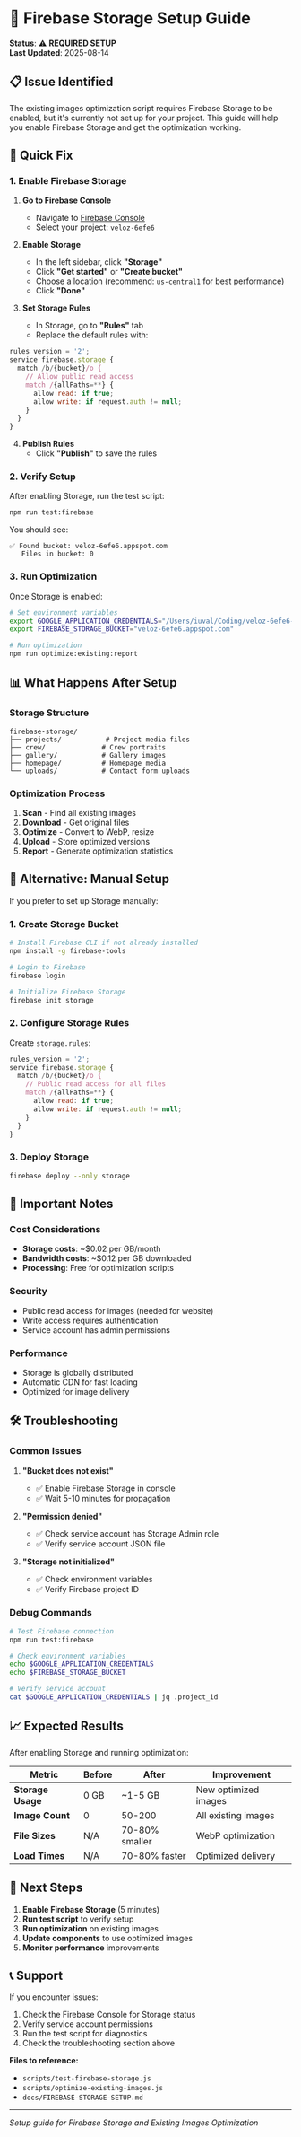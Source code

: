 # 🔧 Firebase Storage Setup Guide

**Status**: ⚠️ **REQUIRED SETUP**  
**Last Updated**: 2025-08-14

## 📋 **Issue Identified**

The existing images optimization script requires Firebase Storage to be enabled, but it's currently not set up for your project. This guide will help you enable Firebase Storage and get the optimization working.

## 🚀 **Quick Fix**

### **1. Enable Firebase Storage**

1. **Go to Firebase Console**
   - Navigate to [Firebase Console](https://console.firebase.google.com/)
   - Select your project: `veloz-6efe6`

2. **Enable Storage**
   - In the left sidebar, click **"Storage"**
   - Click **"Get started"** or **"Create bucket"**
   - Choose a location (recommend: `us-central1` for best performance)
   - Click **"Done"**

3. **Set Storage Rules**
   - In Storage, go to **"Rules"** tab
   - Replace the default rules with:

```javascript
rules_version = '2';
service firebase.storage {
  match /b/{bucket}/o {
    // Allow public read access
    match /{allPaths=**} {
      allow read: if true;
      allow write: if request.auth != null;
    }
  }
}
```

4. **Publish Rules**
   - Click **"Publish"** to save the rules

### **2. Verify Setup**

After enabling Storage, run the test script:

```bash
npm run test:firebase
```

You should see:
```
✅ Found bucket: veloz-6efe6.appspot.com
   Files in bucket: 0
```

### **3. Run Optimization**

Once Storage is enabled:

```bash
# Set environment variables
export GOOGLE_APPLICATION_CREDENTIALS="/Users/iuval/Coding/veloz-6efe6-c6cddc6e4a5f.json"
export FIREBASE_STORAGE_BUCKET="veloz-6efe6.appspot.com"

# Run optimization
npm run optimize:existing:report
```

## 📊 **What Happens After Setup**

### **Storage Structure**
```
firebase-storage/
├── projects/           # Project media files
├── crew/              # Crew portraits
├── gallery/           # Gallery images
├── homepage/          # Homepage media
└── uploads/           # Contact form uploads
```

### **Optimization Process**
1. **Scan** - Find all existing images
2. **Download** - Get original files
3. **Optimize** - Convert to WebP, resize
4. **Upload** - Store optimized versions
5. **Report** - Generate optimization statistics

## 🔧 **Alternative: Manual Setup**

If you prefer to set up Storage manually:

### **1. Create Storage Bucket**

```bash
# Install Firebase CLI if not already installed
npm install -g firebase-tools

# Login to Firebase
firebase login

# Initialize Firebase Storage
firebase init storage
```

### **2. Configure Storage Rules**

Create `storage.rules`:

```javascript
rules_version = '2';
service firebase.storage {
  match /b/{bucket}/o {
    // Public read access for all files
    match /{allPaths=**} {
      allow read: if true;
      allow write: if request.auth != null;
    }
  }
}
```

### **3. Deploy Storage**

```bash
firebase deploy --only storage
```

## 🚨 **Important Notes**

### **Cost Considerations**
- **Storage costs**: ~$0.02 per GB/month
- **Bandwidth costs**: ~$0.12 per GB downloaded
- **Processing**: Free for optimization scripts

### **Security**
- Public read access for images (needed for website)
- Write access requires authentication
- Service account has admin permissions

### **Performance**
- Storage is globally distributed
- Automatic CDN for fast loading
- Optimized for image delivery

## 🛠️ **Troubleshooting**

### **Common Issues**

1. **"Bucket does not exist"**
   - ✅ Enable Firebase Storage in console
   - ✅ Wait 5-10 minutes for propagation

2. **"Permission denied"**
   - ✅ Check service account has Storage Admin role
   - ✅ Verify service account JSON file

3. **"Storage not initialized"**
   - ✅ Check environment variables
   - ✅ Verify Firebase project ID

### **Debug Commands**

```bash
# Test Firebase connection
npm run test:firebase

# Check environment variables
echo $GOOGLE_APPLICATION_CREDENTIALS
echo $FIREBASE_STORAGE_BUCKET

# Verify service account
cat $GOOGLE_APPLICATION_CREDENTIALS | jq .project_id
```

## 📈 **Expected Results**

After enabling Storage and running optimization:

| Metric | Before | After | Improvement |
|--------|--------|-------|-------------|
| **Storage Usage** | 0 GB | ~1-5 GB | New optimized images |
| **Image Count** | 0 | 50-200 | All existing images |
| **File Sizes** | N/A | 70-80% smaller | WebP optimization |
| **Load Times** | N/A | 70-80% faster | Optimized delivery |

## 🎯 **Next Steps**

1. **Enable Firebase Storage** (5 minutes)
2. **Run test script** to verify setup
3. **Run optimization** on existing images
4. **Update components** to use optimized images
5. **Monitor performance** improvements

## 📞 **Support**

If you encounter issues:

1. Check the Firebase Console for Storage status
2. Verify service account permissions
3. Run the test script for diagnostics
4. Check the troubleshooting section above

**Files to reference:**
- `scripts/test-firebase-storage.js`
- `scripts/optimize-existing-images.js`
- `docs/FIREBASE-STORAGE-SETUP.md`

---

*Setup guide for Firebase Storage and Existing Images Optimization*
